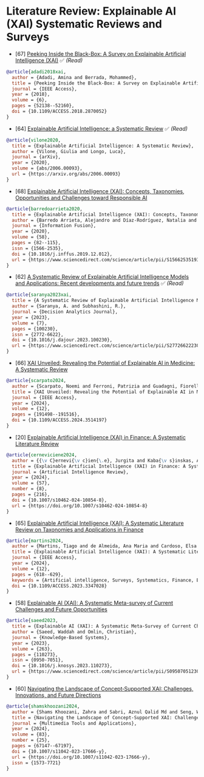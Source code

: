 # Literature Review: Explainable AI (XAI) Systematic Reviews and Surveys

* [67] [Peeking Inside the Black-Box: A Survey on Explainable Artificial Intelligence (XAI)](https://ieeexplore.ieee.org/document/8466590) ✅ *(Read)*
```bibtex
@article{adadi2018xai,
  author = {Adadi, Amina and Berrada, Mohammed},
  title = {Peeking Inside the Black-Box: A Survey on Explainable Artificial Intelligence (XAI)},
  journal = {IEEE Access},
  year = {2018},
  volume = {6},
  pages = {52138--52160},
  doi = {10.1109/ACCESS.2018.2870052}
}
```

* [64] [Explainable Artificial Intelligence: a Systematic Review](https://www.semanticscholar.org/paper/Explainable-Artificial-Intelligence%3A-a-Systematic-Vilone-Longo/1fb5cd122affeb0385e2a087d14be4bac103460e) ✅ *(Read)*
```bibtex
@article{vilone2020,
  title = {Explainable Artificial Intelligence: A Systematic Review},
  author = {Vilone, Giulia and Longo, Luca},
  journal = {arXiv},
  year = {2020},
  volume = {abs/2006.00093},
  url = {https://arxiv.org/abs/2006.00093}
}
```

* [68] [Explainable Artificial Intelligence (XAI): Concepts, Taxonomies, Opportunities and Challenges toward Responsible AI](https://www.sciencedirect.com/science/article/abs/pii/S1566253519308103)
```bibtex
@article{barredoarrieta2020,
  title = {Explainable Artificial Intelligence (XAI): Concepts, Taxonomies, Opportunities, and Challenges Toward Responsible AI},
  author = {Barredo Arrieta, Alejandro and Díaz-Rodríguez, Natalia and Del Ser, Javier and Bennetot, Adrien and Tabik, Siham and Barbado, Alberto and Garcia, Salvador and Gil-Lopez, Sergio and Molina, Daniel and Benjamins, Richard and Chatila, Raja and Herrera, Francisco},
  journal = {Information Fusion},
  year = {2020},
  volume = {58},
  pages = {82--115},
  issn = {1566-2535},
  doi = {10.1016/j.inffus.2019.12.012},
  url = {https://www.sciencedirect.com/science/article/pii/S1566253519308103}
}
```

* [62] [A Systematic Review of Explainable Artificial Intelligence Models and Applications: Recent developments and future trends](https://www.sciencedirect.com/science/article/pii/S277266222300070X) ✅ *(Read)*
```bibtex
@article{saranya2023xai,
  title = {A Systematic Review of Explainable Artificial Intelligence Models and Applications: Recent Developments and Future Trends},
  author = {Saranya, A. and Subhashini, R.},
  journal = {Decision Analytics Journal},
  year = {2023},
  volume = {7},
  pages = {100230},
  issn = {2772-6622},
  doi = {10.1016/j.dajour.2023.100230},
  url = {https://www.sciencedirect.com/science/article/pii/S277266222300070X}
}
```

* [66] [XAI Unveiled: Revealing the Potential of Explainable AI in Medicine: A Systematic Review](https://ieeexplore.ieee.org/abstract/document/10787012)
```bibtex
@article{scarpato2024,
  author = {Scarpato, Noemi and Ferroni, Patrizia and Guadagni, Fiorella},
  title = {XAI Unveiled: Revealing the Potential of Explainable AI in Medicine: A Systematic Review},
  journal = {IEEE Access},
  year = {2024},
  volume = {12},
  pages = {191498--191516},
  doi = {10.1109/ACCESS.2024.3514197}
}
```

* [20] [Explainable Artificial Intelligence (XAI) in Finance: A Systematic Literature Review](https://doi.org/10.1007/s10462-024-10854-8)
```bibtex
@article{cerneviciene2024,
  author = {{\v C}ernevi{\v c}ien{\.e}, Jurgita and Kaba{\v s}inskas, Audrius},
  title = {Explainable Artificial Intelligence (XAI) in Finance: A Systematic Literature Review},
  journal = {Artificial Intelligence Review},
  year = {2024},
  volume = {57},
  number = {8},
  pages = {216},
  doi = {10.1007/s10462-024-10854-8},
  url = {https://doi.org/10.1007/s10462-024-10854-8}
}
```

* [65] [Explainable Artificial Intelligence (XAI): A Systematic Literature Review on Taxonomies and Applications in Finance](https://ieeexplore.ieee.org/document/10373833)
```bibtex
@article{martins2024,
  author = {Martins, Tiago and de Almeida, Ana Maria and Cardoso, Elsa and Nunes, Luís},
  title = {Explainable Artificial Intelligence (XAI): A Systematic Literature Review on Taxonomies and Applications in Finance},
  journal = {IEEE Access},
  year = {2024},
  volume = {12},
  pages = {618--629},
  keywords = {Artificial intelligence, Surveys, Systematics, Finance, Bibliographies, Taxonomy, Predictive models, Financial management, Machine learning, Systematic literature review, XAI, Artificial intelligence, Financial applications, Explainable machine learning},
  doi = {10.1109/ACCESS.2023.3347028}
}
```

* [58] [Explainable AI (XAI): A Systematic Meta-survey of Current Challenges and Future Opportunities](https://www.sciencedirect.com/science/article/pii/S0950705123000230)
```bibtex
@article{saeed2023,
  title = {Explainable AI (XAI): A Systematic Meta-Survey of Current Challenges and Future Opportunities},
  author = {Saeed, Waddah and Omlin, Christian},
  journal = {Knowledge-Based Systems},
  year = {2023},
  volume = {263},
  pages = {110273},
  issn = {0950-7051},
  doi = {10.1016/j.knosys.2023.110273},
  url = {https://www.sciencedirect.com/science/article/pii/S0950705123000230}
}
```

* [60] [Navigating the Landscape of Concept‑Supported XAI: Challenges, Innovations, and Future Directions](https://link.springer.com/article/10.1007/s11042-023-17666-y)
```bibtex
@article{shamskhoozani2024,
  author = {Shams Khoozani, Zahra and Sabri, Aznul Qalid Md and Seng, Woo Chaw and Seera, Manjeevan and Eg, Kah Yee},
  title = {Navigating the Landscape of Concept-Supported XAI: Challenges, Innovations, and Future Directions},
  journal = {Multimedia Tools and Applications},
  year = {2024},
  volume = {83},
  number = {25},
  pages = {67147--67197},
  doi = {10.1007/s11042-023-17666-y},
  url = {https://doi.org/10.1007/s11042-023-17666-y},
  issn = {1573-7721}
}
```
